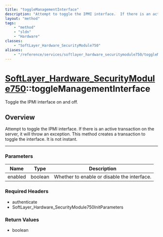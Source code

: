 ```yaml
---
title: "toggleManagementInterface"
description: "Attempt to toggle the IPMI interface.  If there is an active transaction on the server, it will throw an exception. This... "
layout: "method"
tags:
    - "method"
    - "sldn"
    - "Hardware"
classes:
    - "SoftLayer_Hardware_SecurityModule750"
aliases:
    - "/reference/services/softlayer_hardware_securitymodule750/toggleManagementInterface"
---
```

# [SoftLayer_Hardware_SecurityModule750](/reference/services/SoftLayer_Hardware_SecurityModule750)::toggleManagementInterface

Toggle the IPMI interface on and off.


## Overview 
Attempt to toggle the IPMI interface.  If there is an active transaction on the server, it will throw an exception. This method creates a transaction to toggle the interface.  It is not instant. 

-----

### Parameters 
|Name | Type | Description |
| --- | --- | --- |
|enabled| boolean| Whether to enable or disable the interface.|


### Required Headers
* authenticate
* SoftLayer_Hardware_SecurityModule750InitParameters


### Return Values
* boolean





